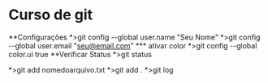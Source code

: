 # Curso de git
**Configurações 
*>git config --global user.name "Seu Nome"
*>git config --global user.email "seu@email.com"
*** ativar color
*>git config --global color.ui true
**Verificar Status
*>git status

*>git add nomedoarquivo.txt
*>git add .
*>git log
